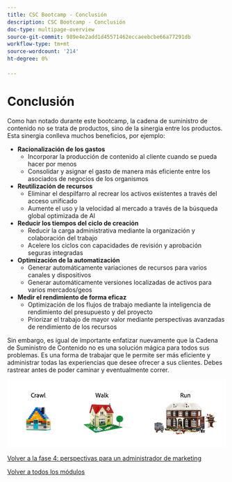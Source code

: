 ```yaml
---
title: CSC Bootcamp - Conclusión
description: CSC Bootcamp - Conclusión
doc-type: multipage-overview
source-git-commit: 989e4e2add1d45571462eccaeebcbe66a77291db
workflow-type: tm+mt
source-wordcount: '214'
ht-degree: 0%

---
```


# Conclusión

Como han notado durante este bootcamp, la cadena de suministro de contenido no se trata de productos, sino de la sinergia entre los productos. Esta sinergia conlleva muchos beneficios, por ejemplo:

- **Racionalización de los gastos**
   - Incorporar la producción de contenido al cliente cuando se pueda hacer por menos
   - Consolidar y asignar el gasto de manera más eficiente entre los asociados de negocios de los organismos
- **Reutilización de recursos**
   - Eliminar el despilfarro al recrear los activos existentes a través del acceso unificado
   - Aumente el uso y la velocidad al mercado a través de la búsqueda global optimizada de Al
- **Reducir los tiempos del ciclo de creación**
   - Reducir la carga administrativa mediante la organización y colaboración del trabajo
   - Acelere los ciclos con capacidades de revisión y aprobación seguras integradas
- **Optimización de la automatización**
   - Generar automáticamente variaciones de recursos para varios canales y dispositivos
   - Generar automáticamente versiones localizadas de activos para varios mercados/geos
- **Medir el rendimiento de forma eficaz**
   - Optimización de los flujos de trabajo mediante la inteligencia de rendimiento del presupuesto y del proyecto
   - Priorizar el trabajo de mayor valor mediante perspectivas avanzadas de rendimiento de los recursos

Sin embargo, es igual de importante enfatizar nuevamente que la Cadena de Suministro de Contenido no es una solución mágica para todos sus problemas. Es una forma de trabajar que le permite ser más eficiente y administrar todas las experiencias que desee ofrecer a sus clientes. Debes rastrear antes de poder caminar y eventualmente correr.

![Recorrido](./images/crawl-walk-run.png)


[Volver a la fase 4: perspectivas para un administrador de marketing](./phases/insights/marketing-manager.md)

[Volver a todos los módulos](./overview.md)
